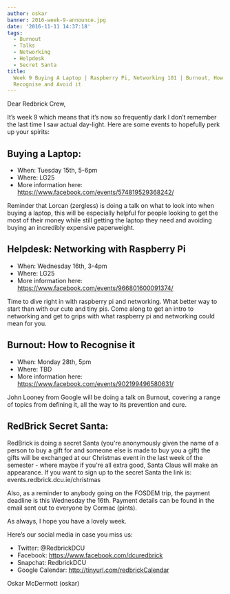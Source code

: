 ```yaml
---
author: oskar
banner: 2016-week-9-announce.jpg
date: '2016-11-11 14:37:18'
tags:
  - Burnout
  - Talks
  - Networking
  - Helpdesk
  - Secret Santa
title:
  Week 9 Buying A Laptop | Raspberry Pi, Networking 101 | Burnout, How to
  Recognise and Avoid it
---
```


Dear Redbrick Crew,

It’s week 9 which means that it’s now so frequently dark I don’t remember the
last time I saw actual day-light. Here are some events to hopefully perk up your
spirits:

 <!-- more -->

## Buying a Laptop:

- When: Tuesday 15th, 5-6pm
- Where: LG25
- More information here: https://www.facebook.com/events/574819529368242/

Reminder that Lorcan (zergless) is doing a talk on what to look into when buying
a laptop, this will be especially helpful for people looking to get the most of
their money while still getting the laptop they need and avoiding buying an
incredibly expensive paperweight.

## Helpdesk: Networking with Raspberry Pi

- When: Wednesday 16th, 3-4pm
- Where: LG25
- More information here: https://www.facebook.com/events/966801600091374/

Time to dive right in with raspberry pi and networking. What better way to start
than with our cute and tiny pis. Come along to get an intro to networking and
get to grips with what raspberry pi and networking could mean for you.

## Burnout: How to Recognise it

- When: Monday 28th, 5pm
- Where: TBD
- More information here: https://www.facebook.com/events/902199496580631/

John Looney from Google will be doing a talk on Burnout, covering a range of
topics from defining it, all the way to its prevention and cure.

## RedBrick Secret Santa:

RedBrick is doing a secret Santa (you're anonymously given the name of a person
to buy a gift for and someone else is made to buy you a gift) the gifts will be
exchanged at our Christmas event in the last week of the semester - where maybe
if you're all extra good, Santa Claus will make an appearance. If you want to
sign up to the secret Santa the link is: events.redbrick.dcu.ie/christmas

Also, as a reminder to anybody going on the FOSDEM trip, the payment deadline is
this Wednesday the 16th. Payment details can be found in the email sent out to
everyone by Cormac (pints).

As always, I hope you have a lovely week.

Here’s our social media in case you miss us:

- Twitter: @RedbrickDCU
- Facebook: https://www.facebook.com/dcuredbrick
- Snapchat: RedbrickDCU
- Google Calendar: http://tinyurl.com/redbrickCalendar

Oskar McDermott (oskar)
